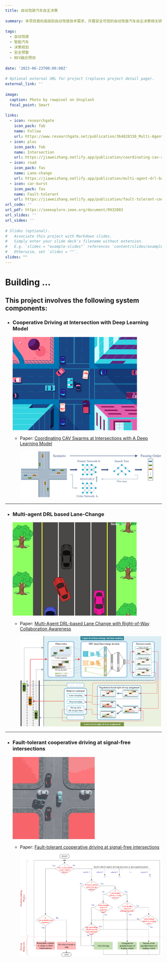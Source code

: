 ```yaml
---
title: 自动驾驶汽车自主决策

summary: 本项目面向高级别自动驾驶技术需求，开展安全可信的自动驾驶汽车自主决策相关研究。考虑不同任务的特异性，分别提出了基于深度强化学习的路线规划算法、 基于多智能体的换道决策算法、自动驾驶汽车安全预警算法、以及基于深度模型的BEV数据融合预测算法，为实现安全、高效、协同、可信的智能驾驶提供了理论和技术支撑。

tags:
  - 自动驾驶
  - 智能汽车
  - 决策规划
  - 安全预警
  - BEV融合预测

date: '2023-06-23T00:00:00Z'

# Optional external URL for project (replaces project detail page).
external_link: ''

image:
  caption: Photo by rawpixel on Unsplash
  focal_point: Smart

links:
  - icon: researchgate
    icon_pack: fab
    name: Follow
    url: https://www.researchgate.net/publication/364828330_Multi-Agent_DRL-Based_Lane_Change_With_Right-of-Way_Collaboration_Awareness
  - icon: plus
    icon_pack: fab
    name: Intersection
    url: https://jiaweizhang.netlify.app/publication/coordinating-cav-swarms-at-intersections-with-a-deep-learning-model/
  - icon: road
    icon_pack: fas
    name: Lane-change
    url: https://jiaweizhang.netlify.app/publication/multi-agent-drl-based-lane-change-with-right-of-way-collaboration-awareness/
  - icon: car-burst
    icon_pack: fas
    name: Fault-tolerant
    url: https://jiaweizhang.netlify.app/publication/fault-tolerant-cooperative-driving-at-signal-free-intersections/
url_code: ''
url_pdf: https://ieeexplore.ieee.org/document/9932003
url_slides: ''
url_video: ''

# Slides (optional).
#   Associate this project with Markdown slides.
#   Simply enter your slide deck's filename without extension.
#   E.g. `slides = "example-slides"` references `content/slides/example-slides.md`.
#   Otherwise, set `slides = ""`.
slides: ""
---
```

# Building ...

## This project involves the following system components:

+ ### Cooperative Driving at Intersection with Deep Learning Model

  <img src="Intersection.gif" alt="Intersection" style="zoom:50%;" />

  

  + Paper: [Coordinating CAV Swarms at Intersections with A Deep Learning Model](https://jiaweizhang.netlify.app/publication/coordinating-cav-swarms-at-intersections-with-a-deep-learning-model/)
  
    ![avatar](./IntersectionModel.jpg)

---


+ ### Multi-agent DRL based Lane-Change

  <img src="LaneChange.gif" alt="LaneChange" style="zoom:50%;" />


  + Paper: [Multi-Agent DRL-based Lane Change with Right-of-Way Collaboration Awareness](https://jiaweizhang.netlify.app/publication/multi-agent-drl-based-lane-change-with-right-of-way-collaboration-awareness/)

    ![avatar](./LaneChangeModel.jpg)

---

+ ### Fault-tolerant cooperative driving at signal-free intersections

  <img src="faulteatIntersection.gif" alt="faulteatIntersection" style="zoom:120%;" />


  + Paper: [Fault-tolerant cooperative driving at signal-free intersections](https://jiaweizhang.netlify.app/publication/fault-tolerant-cooperative-driving-at-signal-free-intersections/)

    ![avatar](./faulteatIntersectionModel.jpg)

